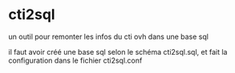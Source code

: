 # cti2sql

un outil pour remonter les infos du cti ovh dans une base sql


il faut avoir créé une base sql selon le schéma cti2sql.sql, et fait la configuration dans le fichier cti2sql.conf


